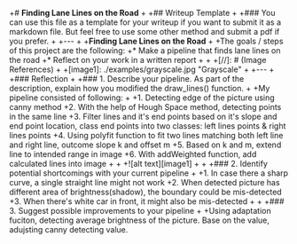 +# **Finding Lane Lines on the Road** 
+
+## Writeup Template
+
+### You can use this file as a template for your writeup if you want to submit it as a markdown file. But feel free to use some other method and submit a pdf if you prefer.
+
+---
+
+**Finding Lane Lines on the Road**
+
+The goals / steps of this project are the following:
+* Make a pipeline that finds lane lines on the road
+* Reflect on your work in a written report
+
+
+[//]: # (Image References)
+
+[image1]: ./examples/grayscale.jpg "Grayscale"
+
+---
+
+### Reflection
+
+### 1. Describe your pipeline. As part of the description, explain how you modified the draw_lines() function.
+
+My pipeline consisted of following: 
+
+1. Detecting edge of the picture using canny method
+2. With the help of Hough Space method, detecting points in the same line
+3. Filter lines and it's end points based on it's slope and end point location, class end points into two classes: left lines points & right lines points
+4. Using polyfit function to fit two lines matching both left line and right line, outcome slope k and offset m
+5. Based on k and m, extend line to intended range in image
+6. With addWeighted function, add calculated lines into image
+
+
+![alt text][image1]
+
+
+### 2. Identify potential shortcomings with your current pipeline
+
+1. In case there a sharp curve, a single straight line might not work
+2. When detected picture has different area of brightness(shadow), the boundary could be mis-detected
+3. When there's white car in front, it might also be mis-detected
+
+
+### 3. Suggest possible improvements to your pipeline
+
+Using adaptation fuciton, detecting average brightness of the picture. Base on the value, adujsting canny detecting value. 
